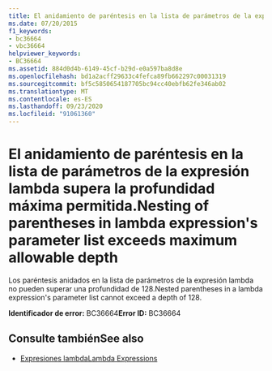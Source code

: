 ```yaml
---
title: El anidamiento de paréntesis en la lista de parámetros de la expresión lambda supera la profundidad máxima permitida.
ms.date: 07/20/2015
f1_keywords:
- bc36664
- vbc36664
helpviewer_keywords:
- BC36664
ms.assetid: 884d0d4b-6149-45cf-b29d-e0a597ba8d8e
ms.openlocfilehash: bd1a2acff29633c4fefca89fb662297c00031319
ms.sourcegitcommit: bf5c5850654187705bc94cc40ebfb62fe346ab02
ms.translationtype: MT
ms.contentlocale: es-ES
ms.lasthandoff: 09/23/2020
ms.locfileid: "91061360"
---
```

# <a name="nesting-of-parentheses-in-lambda-expressions-parameter-list-exceeds-maximum-allowable-depth"></a><span data-ttu-id="823bd-102">El anidamiento de paréntesis en la lista de parámetros de la expresión lambda supera la profundidad máxima permitida.</span><span class="sxs-lookup"><span data-stu-id="823bd-102">Nesting of parentheses in lambda expression's parameter list exceeds maximum allowable depth</span></span>

<span data-ttu-id="823bd-103">Los paréntesis anidados en la lista de parámetros de la expresión lambda no pueden superar una profundidad de 128.</span><span class="sxs-lookup"><span data-stu-id="823bd-103">Nested parentheses in a lambda expression's parameter list cannot exceed a depth of 128.</span></span>  
  
 <span data-ttu-id="823bd-104">**Identificador de error:** BC36664</span><span class="sxs-lookup"><span data-stu-id="823bd-104">**Error ID:** BC36664</span></span>  
  
## <a name="see-also"></a><span data-ttu-id="823bd-105">Consulte también</span><span class="sxs-lookup"><span data-stu-id="823bd-105">See also</span></span>

- [<span data-ttu-id="823bd-106">Expresiones lambda</span><span class="sxs-lookup"><span data-stu-id="823bd-106">Lambda Expressions</span></span>](../programming-guide/language-features/procedures/lambda-expressions.md)
